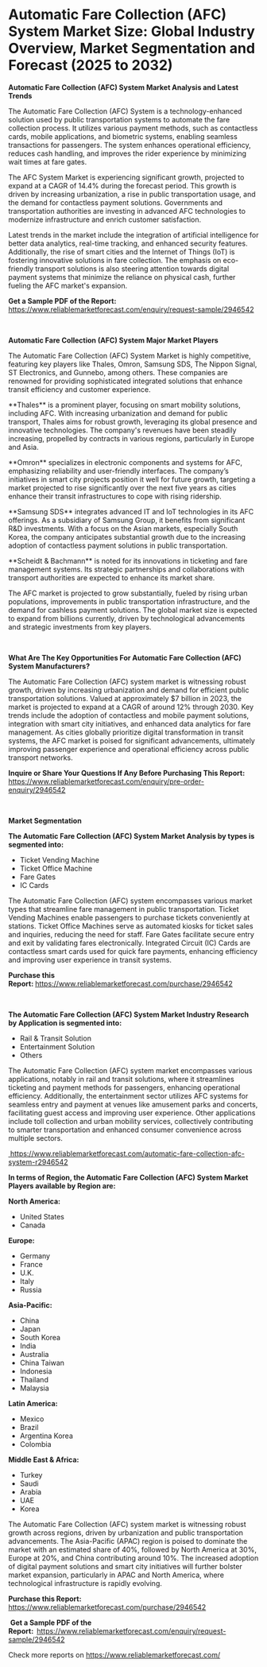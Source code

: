 <p><h1>Automatic Fare Collection (AFC) System Market Size: Global Industry Overview, Market Segmentation and Forecast (2025 to 2032)</h1></p><p><strong>Automatic Fare Collection (AFC) System Market Analysis and Latest Trends</strong></p>
<p><p>The Automatic Fare Collection (AFC) System is a technology-enhanced solution used by public transportation systems to automate the fare collection process. It utilizes various payment methods, such as contactless cards, mobile applications, and biometric systems, enabling seamless transactions for passengers. The system enhances operational efficiency, reduces cash handling, and improves the rider experience by minimizing wait times at fare gates.</p><p>The AFC System Market is experiencing significant growth, projected to expand at a CAGR of 14.4% during the forecast period. This growth is driven by increasing urbanization, a rise in public transportation usage, and the demand for contactless payment solutions. Governments and transportation authorities are investing in advanced AFC technologies to modernize infrastructure and enrich customer satisfaction. </p><p>Latest trends in the market include the integration of artificial intelligence for better data analytics, real-time tracking, and enhanced security features. Additionally, the rise of smart cities and the Internet of Things (IoT) is fostering innovative solutions in fare collection. The emphasis on eco-friendly transport solutions is also steering attention towards digital payment systems that minimize the reliance on physical cash, further fueling the AFC market's expansion.</p></p>
<p><strong>Get a Sample PDF of the Report:&nbsp;</strong> <a href="https://www.reliablemarketforecast.com/enquiry/request-sample/2946542?utm_campaign=2780&utm_medium=2&utm_source=Github&utm_content=ia&utm_term=11032025&utm_id=automatic-fare-collection-afc-system">https://www.reliablemarketforecast.com/enquiry/request-sample/2946542</a></p>
<p>&nbsp;</p>
<p><strong>Automatic Fare Collection (AFC) System Major Market Players</strong></p>
<p><p>The Automatic Fare Collection (AFC) System Market is highly competitive, featuring key players like Thales, Omron, Samsung SDS, The Nippon Signal, ST Electronics, and Gunnebo, among others. These companies are renowned for providing sophisticated integrated solutions that enhance transit efficiency and customer experience.</p><p>**Thales** is a prominent player, focusing on smart mobility solutions, including AFC. With increasing urbanization and demand for public transport, Thales aims for robust growth, leveraging its global presence and innovative technologies. The company's revenues have been steadily increasing, propelled by contracts in various regions, particularly in Europe and Asia.</p><p>**Omron** specializes in electronic components and systems for AFC, emphasizing reliability and user-friendly interfaces. The company’s initiatives in smart city projects position it well for future growth, targeting a market projected to rise significantly over the next five years as cities enhance their transit infrastructures to cope with rising ridership.</p><p>**Samsung SDS** integrates advanced IT and IoT technologies in its AFC offerings. As a subsidiary of Samsung Group, it benefits from significant R&D investments. With a focus on the Asian markets, especially South Korea, the company anticipates substantial growth due to the increasing adoption of contactless payment solutions in public transportation.</p><p>**Scheidt & Bachmann** is noted for its innovations in ticketing and fare management systems. Its strategic partnerships and collaborations with transport authorities are expected to enhance its market share.</p><p>The AFC market is projected to grow substantially, fueled by rising urban populations, improvements in public transportation infrastructure, and the demand for cashless payment solutions. The global market size is expected to expand from billions currently, driven by technological advancements and strategic investments from key players.</p></p>
<p>&nbsp;</p>
<p><strong>What Are The Key Opportunities For Automatic Fare Collection (AFC) System Manufacturers?</strong></p>
<p><p>The Automatic Fare Collection (AFC) system market is witnessing robust growth, driven by increasing urbanization and demand for efficient public transportation solutions. Valued at approximately $7 billion in 2023, the market is projected to expand at a CAGR of around 12% through 2030. Key trends include the adoption of contactless and mobile payment solutions, integration with smart city initiatives, and enhanced data analytics for fare management. As cities globally prioritize digital transformation in transit systems, the AFC market is poised for significant advancements, ultimately improving passenger experience and operational efficiency across public transport networks.</p></p>
<p><strong>Inquire or Share Your Questions If Any Before Purchasing This Report:</strong> <a href="https://www.reliablemarketforecast.com/enquiry/pre-order-enquiry/2946542?utm_campaign=2780&utm_medium=2&utm_source=Github&utm_content=ia&utm_term=11032025&utm_id=automatic-fare-collection-afc-system">https://www.reliablemarketforecast.com/enquiry/pre-order-enquiry/2946542</a></p>
<p>&nbsp;</p>
<p><strong>Market Segmentation</strong></p>
<p><strong>The Automatic Fare Collection (AFC) System Market Analysis by types is segmented into:</strong></p>
<p><ul><li>Ticket Vending Machine</li><li>Ticket Office Machine</li><li>Fare Gates</li><li>IC Cards</li></ul></p>
<p><p>The Automatic Fare Collection (AFC) system encompasses various market types that streamline fare management in public transportation. Ticket Vending Machines enable passengers to purchase tickets conveniently at stations. Ticket Office Machines serve as automated kiosks for ticket sales and inquiries, reducing the need for staff. Fare Gates facilitate secure entry and exit by validating fares electronically. Integrated Circuit (IC) Cards are contactless smart cards used for quick fare payments, enhancing efficiency and improving user experience in transit systems.</p></p>
<p><strong>Purchase this Report:&nbsp;</strong><a href="https://www.reliablemarketforecast.com/purchase/2946542?utm_campaign=2780&utm_medium=2&utm_source=Github&utm_content=ia&utm_term=11032025&utm_id=automatic-fare-collection-afc-system">https://www.reliablemarketforecast.com/purchase/2946542</a></p>
<p>&nbsp;</p>
<p><strong>The Automatic Fare Collection (AFC) System Market Industry Research by Application is segmented into:</strong></p>
<p><ul><li>Rail & Transit Solution</li><li>Entertainment Solution</li><li>Others</li></ul></p>
<p><p>The Automatic Fare Collection (AFC) system market encompasses various applications, notably in rail and transit solutions, where it streamlines ticketing and payment methods for passengers, enhancing operational efficiency. Additionally, the entertainment sector utilizes AFC systems for seamless entry and payment at venues like amusement parks and concerts, facilitating guest access and improving user experience. Other applications include toll collection and urban mobility services, collectively contributing to smarter transportation and enhanced consumer convenience across multiple sectors.</p></p>
<p><a href="https://www.reliablemarketforecast.com/automatic-fare-collection-afc-system-r2946542?utm_campaign=2780&utm_medium=2&utm_source=Github&utm_content=ia&utm_term=11032025&utm_id=automatic-fare-collection-afc-system">&nbsp;https://www.reliablemarketforecast.com/automatic-fare-collection-afc-system-r2946542</a></p>
<p><strong>In terms of Region, the Automatic Fare Collection (AFC) System Market Players available by Region are:</strong></p>
<p>
    <p> <strong> North America: </strong>
        <ul>
            <li>United States</li>
            <li>Canada</li>
        </ul>
        </p> 
    <p> <strong> Europe: </strong>
        <ul>
            <li>Germany</li>
            <li>France</li>
            <li>U.K.</li>
            <li>Italy</li>
            <li>Russia</li>
        </ul>
        </p> 
    <p> <strong> Asia-Pacific: </strong>
        <ul>
            <li>China</li>
            <li>Japan</li>
            <li>South Korea</li>
            <li>India</li>
            <li>Australia</li>
            <li>China Taiwan</li>
            <li>Indonesia</li>
            <li>Thailand</li>
            <li>Malaysia</li>
        </ul>
        </p> 
    <p> <strong> Latin America: </strong>
        <ul>
            <li>Mexico</li>
            <li>Brazil</li>
            <li>Argentina Korea</li>
            <li>Colombia</li>
        </ul>
        </p> 
    <p> <strong> Middle East & Africa: </strong>
        <ul>
            <li>Turkey</li>
            <li>Saudi</li>
            <li>Arabia</li>
            <li>UAE</li>
            <li>Korea</li>
        </ul>
    </p>
    </p>
<p><p>The Automatic Fare Collection (AFC) system market is witnessing robust growth across regions, driven by urbanization and public transportation advancements. The Asia-Pacific (APAC) region is poised to dominate the market with an estimated share of 40%, followed by North America at 30%, Europe at 20%, and China contributing around 10%. The increased adoption of digital payment solutions and smart city initiatives will further bolster market expansion, particularly in APAC and North America, where technological infrastructure is rapidly evolving.</p></p>
<p><strong>Purchase this Report: </strong><a href="https://www.reliablemarketforecast.com/purchase/2946542?utm_campaign=2780&utm_medium=2&utm_source=Github&utm_content=ia&utm_term=11032025&utm_id=automatic-fare-collection-afc-system">https://www.reliablemarketforecast.com/purchase/2946542</a></p>
<p>&nbsp;<strong>Get a Sample PDF of the Report:&nbsp;&nbsp;</strong><a href="https://www.reliablemarketforecast.com/enquiry/request-sample/2946542?utm_campaign=2780&utm_medium=2&utm_source=Github&utm_content=ia&utm_term=11032025&utm_id=automatic-fare-collection-afc-system">https://www.reliablemarketforecast.com/enquiry/request-sample/2946542</a></p>
<p><strong></strong></p>
<p>Check more reports on <a href="https://www.reliablemarketforecast.com/?utm_campaign=2780&utm_medium=2&utm_source=Github&utm_content=ia&utm_term=11032025&utm_id=automatic-fare-collection-afc-system">https://www.reliablemarketforecast.com/</a></p>